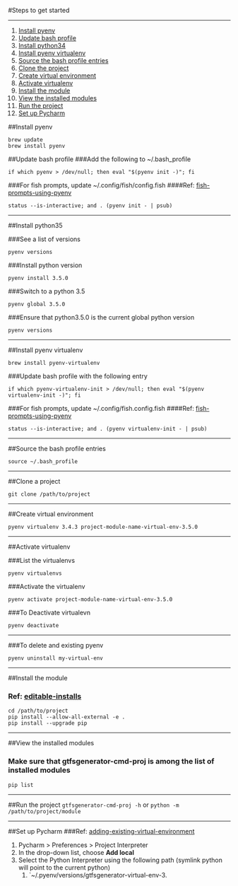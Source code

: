 #Steps to get started
___

1. [Install pyenv](https://github.com/bf4648/pyenv-setup#markdown-header-install-pyenv)
2. [Update bash profile](https://github.com/bf4648/pyenv-setup#markdown-header-update-bash-profile)
3. [Install python34](https://github.com/bf4648/pyenv-setup#markdown-header-install-python34)
4. [Install pyenv virtualenv](https://github.com/bf4648/pyenv-setup#markdown-header-install-pyenv-virtualenv)
6. [Source the bash profile entries](https://github.com/bf4648/pyenv-setup#markdown-header-source-the-bash-profile-entries)
7. [Clone the project](https://github.com/bf4648/pyenv-setup#markdown-header-clone-the-project "Clone the project")
8. [Create virtual environment](https://github.com/bf4648/pyenv-setup#markdown-header-create-virtual-environment "Create virtual environment")
9. [Activate virtualenv](https://github.com/bf4648/pyenv-setup#markdown-header-activate-virtualenv "Activate virtualenv")
10. [Install the module](https://github.com/bf4648/pyenv-setup#markdown-header-install-the-module "Install the module")
11. [View the installed modules](https://github.com/bf4648/pyenv-setup#markdown-header-view-the-installed-modules "View the installed modules")
12. [Run the project](https://github.com/bf4648/pyenv-setup#markdown-header-run-the-project "Run the project")
13. [Set up Pycharm](https://github.com/bf4648/pyenv-setup#markdown-header-set-up-pycharm "Set up Pycharm")

##Install pyenv

```
brew update
brew install pyenv

```

##Update bash profile
###Add the following to ~/.bash_profile

```
if which pyenv > /dev/null; then eval "$(pyenv init -)"; fi
```

###For fish prompts, update ~/.config/fish/config.fish
####Ref: [fish-prompts-using-pyenv](https://github.com/yyuu/pyenv/issues/32)
```
status --is-interactive; and . (pyenv init - | psub)
```
___

##Install python35

###See a list of versions
```
pyenv versions
```
###Install python version

```
pyenv install 3.5.0
```

###Switch to a python 3.5
```
pyenv global 3.5.0
```

###Ensure that python3.5.0 is the current global python version

```
pyenv versions
```
___

##Install pyenv virtualenv

```
brew install pyenv-virtualenv
```

###Update bash profile with the following entry

```
if which pyenv-virtualenv-init > /dev/null; then eval "$(pyenv virtualenv-init -)"; fi
```

###For fish prompts, update ~/.config/fish.config.fish
####Ref: [fish-prompts-using-pyenv](https://github.com/yyuu/pyenv/issues/32)
```
status --is-interactive; and . (pyenv virtualenv-init - | psub)
```
___

##Source the bash profile entries

```
source ~/.bash_profile
```
___

##Clone a project
```
git clone /path/to/project
```
___

##Create virtual environment
```
pyenv virtualenv 3.4.3 project-module-name-virtual-env-3.5.0
```
___

##Activate virtualenv

###List the virtualenvs

```
pyenv virtualenvs
```

###Activate the virtualenv
```
pyenv activate project-module-name-virtual-env-3.5.0
```

###To Deactivate virtualevn

```
pyenv deactivate
```
___
###To delete and existing pyenv 

```
pyenv uninstall my-virtual-env
```
___
##Install the module
### Ref: [editable-installs](https://pip.pypa.io/en/latest/reference/pip_install.html#editable-installs)
```
cd /path/to/project
pip install --allow-all-external -e .
pip install --upgrade pip
```
___

##View the installed modules
### Make sure that gtfsgenerator-cmd-proj is among the list of installed modules
```
pip list
```
___

##Run the project
`gtfsgenerator-cmd-proj -h` or
`python -m /path/to/project/module`
___

##Set up Pycharm
###Ref: [adding-existing-virtual-environment](https://www.jetbrains.com/pycharm/help/adding-existing-virtual-environment.html)

1.  Pycharm > Preferences > Project Interpreter
2.  In the drop-down list, choose **Add local**
3.  Select the Python Interpreter using the following path (symlink python will point to the current python)
	1.  `~/.pyenv/versions/gtfsgenerator-virtual-env-3.

